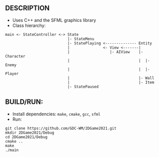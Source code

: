 ## DESCRIPTION
* Uses C++ and the SFML graphics library
* Class hierarchy: 
```
main <- StateController <-> State
                            |- StateMenu
                            |- StatePlaying <-------------- Entity
                            |               <- View <-------|
                            |                  |- AIView    |- Character
                            |                               |  |- Enemy
                            |                               |  |- Player
                            |                               |- Wall
                            |                               |- Item
                            |- StatePaused
```

## BUILD/RUN:
* Install dependencies: `make`, `cmake`, `gcc`, `sfml`
* Run:
```shell
git clone https://github.com/GDC-WM/2DGame2021.git
mkdir 2DGame2021/Debug
cd 2DGame2021/Debug
cmake ..
make
./main
```
